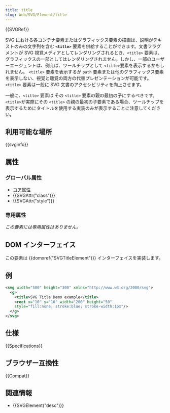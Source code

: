 ```yaml
---
title: title
slug: Web/SVG/Element/title
---
```


{{SVGRef}}

SVG における各コンテナ要素またはグラフィックス要素の描画は、説明がテキストのみの文字列を含む **`<title>`** 要素を供給することができます。文書フラグメントが SVG 視覚メディアとしてレンダリングされるとき、`<title>` 要素は、グラフィックスの一部としてはレンダリングされません。しかし、一部のユーザーエージェントは、例えば、ツールチップとして `<title>`要素を表示するかもしれません。 `<title>` 要素を表示するが `path` 要素または他のグラフィックス要素を表示しない、視覚と聴覚の両方の代替プレゼンテーションが可能です。`<title>` 要素は一般に SVG 文書のアクセシビリティを向上させます。

一般に、`<title>` 要素は その `<title>` 要素の親の最初の子にするべきです。 `<title>`が実際にその `<title>` の親の最初の子要素である場合、ツールチップを表示するためにタイトルを使用する実装のみが表示することに注意してください。

## 利用可能な場所

{{svginfo}}

## 属性

### グローバル属性

- [コア属性](/ja/docs/Web/SVG/Attribute#Core_attributes)
- {{SVGAttr("class")}}
- {{SVGAttr("style")}}

### 専用属性

_この要素には専用属性はありません。_

## DOM インターフェイス

この要素は {{domxref("SVGTitleElement")}} インターフェイスを実装します。

## 例

```xml
<svg width="500" height="300" xmlns="http://www.w3.org/2000/svg">
  <g>
    <title>SVG Title Demo example</title>
    <rect x="10" y="10" width="200" height="50"
    style="fill:none; stroke:blue; stroke-width:1px"/>
  </g>
</svg>
```

## 仕様

{{Specifications}}

## ブラウザー互換性

{{Compat}}

## 関連情報

- {{SVGElement("desc")}}
